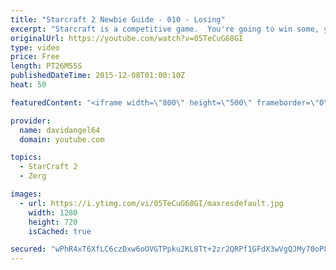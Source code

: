 ```yaml
---
title: "Starcraft 2 Newbie Guide - 010 - Losing"
excerpt: "Starcraft is a competitive game.  You're going to win some, you're going to lose some.  When you win a game, you feel good, and that's awesome.  But how do you react to losing a game?  How you react to losing in a competitive game like Starcraft 2 is an important consideration.  The biggest concept is"
originalUrl: https://youtube.com/watch?v=05TeCuG68GI
type: video
price: Free
length: PT26M55S
publishedDateTime: 2015-12-08T01:00:10Z
heat: 50

featuredContent: "<iframe width=\"800\" height=\"500\" frameborder=\"0\" src=\"https://www.youtube.com/embed/05TeCuG68GI\" allow=\"accelerometer; autoplay; encrypted-media; gyroscope; picture-in-picture\" allowfullscreen></iframe>"

provider:
  name: davidangel64
  domain: youtube.com

topics:
  - StarCraft 2
  - Zerg

images:
  - url: https://i.ytimg.com/vi/05TeCuG68GI/maxresdefault.jpg
    width: 1280
    height: 720
    isCached: true

secured: "wPhR4xT6XfLC6czDxw6oOVGTPpku2KL8Tt+2zr2QRPf1GFdX3wVgQJMy70oP8YilalyOPyaHMVmHn+epPM+hR+DUSdboxsy0Xo0/JM7Fw3SMYaAjoZ4e5YZdpN1GWTJmQUN0g1GHLA716d5DJRCssLeAqcEtvx/U3IOOKsfJF7A5tsJLYcNFOc9d6UuwBOaZvQuuFqQ6aVdcUiprBnd4LbzqJ2in4FiZypgXMchRTJUh9a4FRDKtg6mQCoggN0cFahW2lXaBoJPUSuJVFRnXBuZDBNxRiKT+E+a0EZj7SNk9j82OMRWZ6A0caBmA/FqfgNn0hT+UmyGQs+g0fQ2bl5pIDJ/f2qOI48z1gOizU9JuC3Mp8d2jNzLH7WLZK59yqjG5lnOZu+A/tWOtOL91E2csfPynDywd72srj1bWwqQ=;ClWcayiPeQeRqh9c6fxdhg=="
---
```


